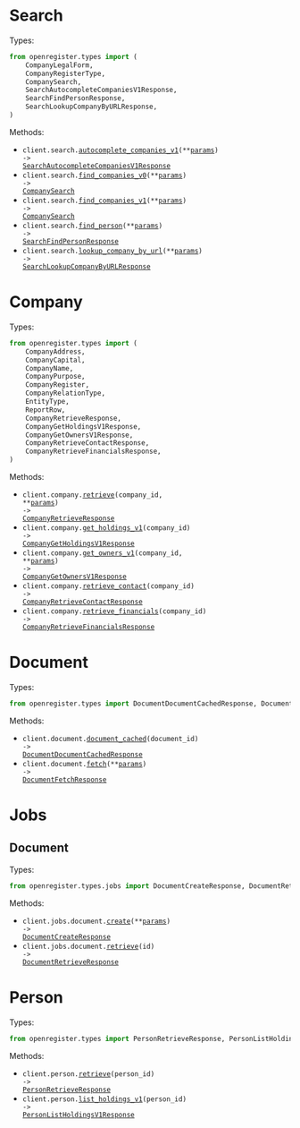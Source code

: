 # Search

Types:

```python
from openregister.types import (
    CompanyLegalForm,
    CompanyRegisterType,
    CompanySearch,
    SearchAutocompleteCompaniesV1Response,
    SearchFindPersonResponse,
    SearchLookupCompanyByURLResponse,
)
```

Methods:

- <code title="get /v1/autocomplete/company">client.search.<a href="./src/openregister/resources/search.py">autocomplete_companies_v1</a>(\*\*<a href="src/openregister/types/search_autocomplete_companies_v1_params.py">params</a>) -> <a href="./src/openregister/types/search_autocomplete_companies_v1_response.py">SearchAutocompleteCompaniesV1Response</a></code>
- <code title="get /v0/search/company">client.search.<a href="./src/openregister/resources/search.py">find_companies_v0</a>(\*\*<a href="src/openregister/types/search_find_companies_v0_params.py">params</a>) -> <a href="./src/openregister/types/company_search.py">CompanySearch</a></code>
- <code title="post /v1/search/company">client.search.<a href="./src/openregister/resources/search.py">find_companies_v1</a>(\*\*<a href="src/openregister/types/search_find_companies_v1_params.py">params</a>) -> <a href="./src/openregister/types/company_search.py">CompanySearch</a></code>
- <code title="post /v1/search/person">client.search.<a href="./src/openregister/resources/search.py">find_person</a>(\*\*<a href="src/openregister/types/search_find_person_params.py">params</a>) -> <a href="./src/openregister/types/search_find_person_response.py">SearchFindPersonResponse</a></code>
- <code title="get /v0/search/lookup">client.search.<a href="./src/openregister/resources/search.py">lookup_company_by_url</a>(\*\*<a href="src/openregister/types/search_lookup_company_by_url_params.py">params</a>) -> <a href="./src/openregister/types/search_lookup_company_by_url_response.py">SearchLookupCompanyByURLResponse</a></code>

# Company

Types:

```python
from openregister.types import (
    CompanyAddress,
    CompanyCapital,
    CompanyName,
    CompanyPurpose,
    CompanyRegister,
    CompanyRelationType,
    EntityType,
    ReportRow,
    CompanyRetrieveResponse,
    CompanyGetHoldingsV1Response,
    CompanyGetOwnersV1Response,
    CompanyRetrieveContactResponse,
    CompanyRetrieveFinancialsResponse,
)
```

Methods:

- <code title="get /v1/company/{company_id}">client.company.<a href="./src/openregister/resources/company.py">retrieve</a>(company_id, \*\*<a href="src/openregister/types/company_retrieve_params.py">params</a>) -> <a href="./src/openregister/types/company_retrieve_response.py">CompanyRetrieveResponse</a></code>
- <code title="get /v1/company/{company_id}/holdings">client.company.<a href="./src/openregister/resources/company.py">get_holdings_v1</a>(company_id) -> <a href="./src/openregister/types/company_get_holdings_v1_response.py">CompanyGetHoldingsV1Response</a></code>
- <code title="get /v1/company/{company_id}/owners">client.company.<a href="./src/openregister/resources/company.py">get_owners_v1</a>(company_id, \*\*<a href="src/openregister/types/company_get_owners_v1_params.py">params</a>) -> <a href="./src/openregister/types/company_get_owners_v1_response.py">CompanyGetOwnersV1Response</a></code>
- <code title="get /v0/company/{company_id}/contact">client.company.<a href="./src/openregister/resources/company.py">retrieve_contact</a>(company_id) -> <a href="./src/openregister/types/company_retrieve_contact_response.py">CompanyRetrieveContactResponse</a></code>
- <code title="get /v1/company/{company_id}/financials">client.company.<a href="./src/openregister/resources/company.py">retrieve_financials</a>(company_id) -> <a href="./src/openregister/types/company_retrieve_financials_response.py">CompanyRetrieveFinancialsResponse</a></code>

# Document

Types:

```python
from openregister.types import DocumentDocumentCachedResponse, DocumentFetchResponse
```

Methods:

- <code title="get /v1/document/{document_id}">client.document.<a href="./src/openregister/resources/document.py">document_cached</a>(document_id) -> <a href="./src/openregister/types/document_document_cached_response.py">DocumentDocumentCachedResponse</a></code>
- <code title="get /v1/document">client.document.<a href="./src/openregister/resources/document.py">fetch</a>(\*\*<a href="src/openregister/types/document_fetch_params.py">params</a>) -> <a href="./src/openregister/types/document_fetch_response.py">DocumentFetchResponse</a></code>

# Jobs

## Document

Types:

```python
from openregister.types.jobs import DocumentCreateResponse, DocumentRetrieveResponse
```

Methods:

- <code title="post /v0/jobs/document">client.jobs.document.<a href="./src/openregister/resources/jobs/document.py">create</a>(\*\*<a href="src/openregister/types/jobs/document_create_params.py">params</a>) -> <a href="./src/openregister/types/jobs/document_create_response.py">DocumentCreateResponse</a></code>
- <code title="get /v0/jobs/document/{id}">client.jobs.document.<a href="./src/openregister/resources/jobs/document.py">retrieve</a>(id) -> <a href="./src/openregister/types/jobs/document_retrieve_response.py">DocumentRetrieveResponse</a></code>

# Person

Types:

```python
from openregister.types import PersonRetrieveResponse, PersonListHoldingsV1Response
```

Methods:

- <code title="get /v1/person/{person_id}">client.person.<a href="./src/openregister/resources/person.py">retrieve</a>(person_id) -> <a href="./src/openregister/types/person_retrieve_response.py">PersonRetrieveResponse</a></code>
- <code title="get /v1/person/{person_id}/holdings">client.person.<a href="./src/openregister/resources/person.py">list_holdings_v1</a>(person_id) -> <a href="./src/openregister/types/person_list_holdings_v1_response.py">PersonListHoldingsV1Response</a></code>
